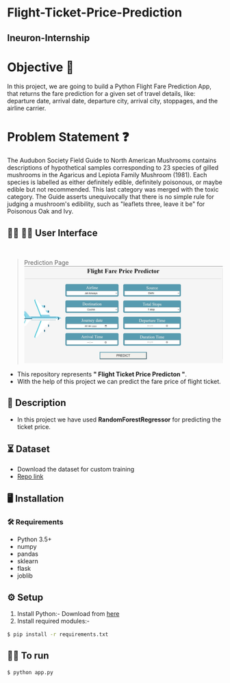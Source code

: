 # Flight-Ticket-Price-Prediction

## Ineuron-Internship

# Objective 🎯

In this project, we are going to build a Python Flight Fare Prediction App, that returns the fare prediction for a given set of travel details, like: departure date, arrival date, departure city, arrival city, stoppages, and the airline carrier.
# Problem Statement ❓

The Audubon Society Field Guide to North American Mushrooms contains descriptions
of hypothetical samples corresponding to 23 species of gilled mushrooms in the
Agaricus and Lepiota Family Mushroom (1981). Each species is labelled as either
definitely edible, definitely poisonous, or maybe edible but not recommended. This last
category was merged with the toxic category. The Guide asserts unequivocally that
there is no simple rule for judging a mushroom's edibility, such as "leaflets three, leave it
be" for Poisonous Oak and Ivy.


## :technologist: :student:  User Interface
<br />

>Prediction Page
![Prediction Page](https://github.com/varunsalunkhe/Flight-Ticket-Price-Prediction/blob/main/Documents/webpage.jpg)

- This repository represents **" Flight Ticket Price Predicton "**.
- With the help of this project we can predict the fare price of flight ticket.
  
## 📝 Description
- In this project we have used **RandomForestRegressor** for predicting the ticket price.

## ⏳ Dataset
- Download the dataset for custom training
- [Repo link](https://github.com/varunsalunkhe/Flight-Ticket-Price-Prediction/blob/main/FlightFare_Dataset.xlsx)

## :desktop_computer:	Installation

### :hammer_and_wrench: Requirements
* Python 3.5+
* numpy
* pandas
* sklearn
* flask
* joblib

## :gear: Setup
1. Install Python:-
  Download from [here](https://www.python.org/)
2. Install required modules:-
```bash
$ pip install -r requirements.txt

```

## 👨‍💻 To run
```bash
$ python app.py

```


